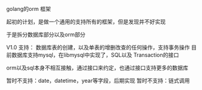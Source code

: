 golang的orm 框架

起初的计划，是做一个通用的支持所有的框架，但是发现并不好实现

于是拆分数据库部分以及orm部分

V1.0
支持：
数据库表的创建，以及单表的增删改查的任何操作，支持事务操作
目前数据库支持mysql，在libmysql中实现了，SQL以及 Transaction的接口

orm以及sql本身不相互接触，通过接口来约定，也通过接口支持更多的数据库

暂时不支持：date，datetime，year等字段，后期实现
暂时不支持：链式调用